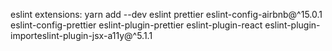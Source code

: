 eslint extensions: 
yarn add --dev eslint prettier eslint-config-airbnb@^15.0.1 eslint-config-prettier eslint-plugin-prettier eslint-plugin-react eslint-plugin-importeslint-plugin-jsx-a11y@^5.1.1